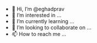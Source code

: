 - 👋 Hi, I’m @eghadprav
- 👀 I’m interested in ...
- 🌱 I’m currently learning ...
- 💞️ I’m looking to collaborate on ...
- 📫 How to reach me ...

<!---
eghadprav/eghadprav is a ✨ special ✨ repository because its `README.md` (this file) appears on your GitHub profile.
You can click the Preview link to take a look at your changes.
--->

